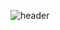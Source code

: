 ![header](https://capsule-render.vercel.app/api?type=Waving&color=auto&height=300&section=header&text=SeokMin%20LEE&fontSize=90)
